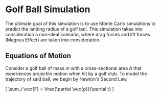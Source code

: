 # Golf Ball Simulation 

The ultimate goal of this simulation is to use Monte Carlo simulations to predict the landing radius of a golf ball. This simulation takes into consideration a non-ideal scenario, 
where drag forces and lift forces (Magnus Effect) are taken into consideration. 

## Equations of Motion

Consider a golf ball of mass $m$ with a cross-sectional area $A$ that experiences projectile motion when hit by a golf club. To model the trajectory of said ball, we begin by Newton's Second Law, 

\[
    \sum_i \vec{F} = \frac{\partial \vec{p}}{\partial t}
\]